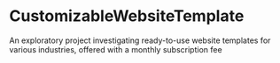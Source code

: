 # CustomizableWebsiteTemplate
 An exploratory project investigating ready-to-use website templates for various industries, offered with a monthly subscription fee
